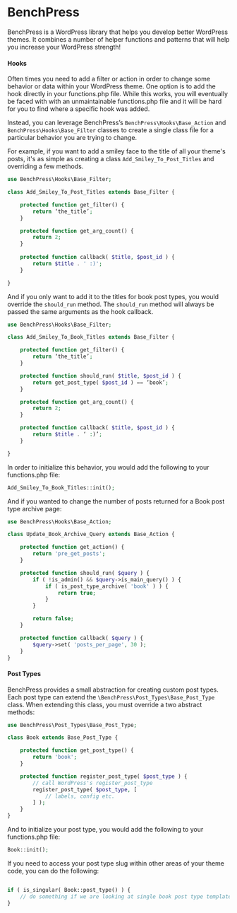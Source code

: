 # BenchPress

BenchPress is a WordPress library that helps you develop better WordPress themes. It combines a number of helper
functions and patterns that will help you increase your WordPress strength!

#### Hooks

Often times you need to add a filter or action in order to change some behavior or data
within your WordPress theme. One option is to add the hook directly in your functions.php file.
While this works, you will eventually be faced with with an unmaintainable functions.php file and
it will be hard for you to find where a specific hook was added.

Instead, you can leverage BenchPress’s `BenchPress\Hooks\Base_Action` and `BenchPress\Hooks\Base_Filter` classes to create a
single class file for a particular behavior you are trying to change.

For example, if you want to add a smiley face to the title of all your theme's posts, it's as simple as creating
a class `Add_Smiley_To_Post_Titles` and overriding a few methods.

```php
use BenchPress\Hooks\Base_Filter;

class Add_Smiley_To_Post_Titles extends Base_Filter {

	protected function get_filter() {
		return ‘the_title’;
	}

	protected function get_arg_count() {
		return 2;
	}
	
	protected function callback( $title, $post_id ) {
		return $title . ' :)';
	}

}
```

And if you only want to add it to the titles for book post types, you would override the `should_run` method.
The `should_run` method will always be passed the same arguments as the hook callback.

```php
use BenchPress\Hooks\Base_Filter;

class Add_Smiley_To_Book_Titles extends Base_Filter {

	protected function get_filter() {
		return ‘the_title’;
	}

	protected function should_run( $title, $post_id ) {
		return get_post_type( $post_id ) == ‘book’;
	}

	protected function get_arg_count() {
		return 2;
	}

	protected function callback( $title, $post_id ) {
		return $title . ‘ :)’;
	}

}
```

In order to initialize this behavior, you would add the following to your functions.php file:

```php
Add_Smiley_To_Book_Titles::init();
```

And if you wanted to change the number of posts returned for a Book post type archive page:

```php
use BenchPress\Hooks\Base_Action;

class Update_Book_Archive_Query extends Base_Action {

    protected function get_action() {
        return 'pre_get_posts';
    }

    protected function should_run( $query ) {
        if ( !is_admin() && $query->is_main_query() ) {
            if ( is_post_type_archive( 'book' ) ) {
                return true;
            }
        }

        return false;
    }

    protected function callback( $query ) {
        $query->set( 'posts_per_page', 30 );
    }
}
```

#### Post Types

BenchPress provides a small abstraction for creating custom post types. Each post type can extend the `\BenchPress\Post_Types\Base_Post_Type`
class. When extending this class, you must override a two abstract methods:

```php
use BenchPress\Post_Types\Base_Post_Type;

class Book extends Base_Post_Type {

    protected function get_post_type() {
        return 'book';
    }

    protected function register_post_type( $post_type ) {
        // call WordPress's register_post_type
        register_post_type( $post_type, [
            // labels, config etc.
        ] );
    }
}
```

And to initialize your post type, you would add the following to your functions.php file:

```php
Book::init();
```

If you need to access your post type slug within other areas of your theme code, you can do the following:

```php

if ( is_singular( Book::post_type() ) {
    // do something if we are looking at single book post type template
}

```
